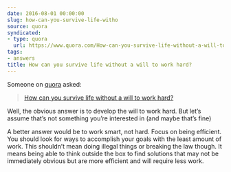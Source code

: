 ```yaml
---
date: 2016-08-01 00:00:00
slug: how-can-you-survive-life-witho
source: quora
syndicated:
- type: quora
  url: https://www.quora.com/How-can-you-survive-life-without-a-will-to-work-hard/answer/Roy-Tang
tags:
- answers
title: How can you survive life without a will to work hard?
---
```


Someone on [quora](https://quora.com) asked:

> [How can you survive life without a will to work hard?](https://www.quora.com/How-can-you-survive-life-without-a-will-to-work-hard/answer/Roy-Tang)


Well, the obvious answer is to develop the will to work hard. But let’s assume that’s not something you’re interested in (and maybe that’s fine)

A better answer would be to work smart, not hard. Focus on being efficient. You should look for ways to accomplish your goals with the least amount of work. This shouldn’t mean doing illegal things or breaking the law though. It means being able to think outside the box to find solutions that may not be immediately obvious but are more efficient and will require less work.